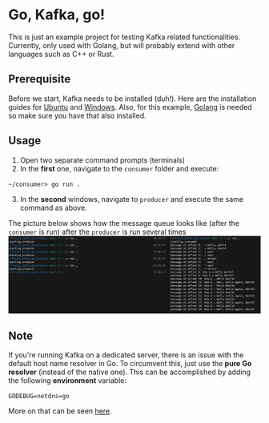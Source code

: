 # Go, Kafka, go!

This is just an example project for testing Kafka related functionalities. Currently, only used with Golang, but will probably
extend with other languages such as C++ or Rust.

## Prerequisite ##
Before we start, Kafka needs to be installed (duh!). Here are the installation guides for [Ubuntu](https://www.digitalocean.com/community/tutorials/how-to-install-apache-kafka-on-ubuntu-20-04) and [Windows](https://www.confluent.io/blog/set-up-and-run-kafka-on-windows-linux-wsl-2/).
Also, for this example, [Golang](https://go.dev/doc/install) is needed so make sure you have that also installed.

## Usage ##
1. Open two separate command prompts (terminals)
2. In the **first** one, navigate to the `consumer` folder and execute:
```shell
~/consumer> go run .
```
3. In the **second** windows, navigate to `producer` and execute the same command as above.

The picture below shows how the message queue looks like (after the `consumer` is run) after the `producer` is run several times
![Example](.github/assets/example.png)

## Note ##
If you're running Kafka on a dedicated server, there is an issue with the default host name resolver in Go.
To circumvent this, just use the **pure Go resolver** (instead of the native one). This can be accomplished by adding the
following **environment** variable:
```
GODEBUG=netdns=go
```

More on that can be seen [here](https://pkg.go.dev/net#hdr-Name_Resolution).